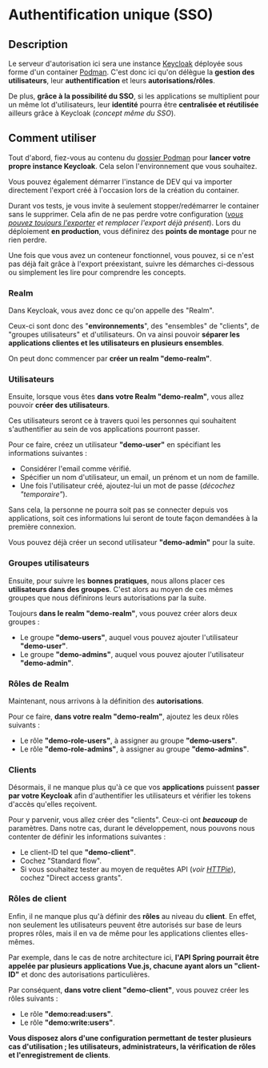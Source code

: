 # Authentification unique (SSO)

## Description

Le serveur d'autorisation ici sera une instance [Keycloak](https://www.keycloak.org/) déployée sous forme d'un container [Podman](https://podman.io/).
C'est donc ici qu'on délègue la **gestion des utilisateurs**, leur **authentification** et leurs **autorisations/rôles**.

De plus, **grâce à la possibilité du SSO**, si les applications se multiplient pour un même lot d'utilisateurs, 
leur **identité** pourra être **centralisée et réutilisée** ailleurs grâce à Keycloak (*concept même du SSO*).

## Comment utiliser

Tout d'abord, fiez-vous au contenu du [dossier Podman](./podman/) pour **lancer votre propre instance Keycloak**.
Cela selon l'environnement que vous souhaitez.

Vous pouvez également démarrer l'instance de DEV qui va importer directement l'export créé à l'occasion lors de la
création du container.

Durant vos tests, je vous invite à seulement stopper/redémarrer le container sans le supprimer. 
Cela afin de ne pas perdre votre configuration (*[vous pouvez toujours l'exporter](https://www.keycloak.org/server/importExport) et remplacer l'export déjà présent*). 
Lors du déploiement **en production**, vous définirez des **points de montage** pour ne rien perdre.

Une fois que vous avez un conteneur fonctionnel, vous pouvez, si ce n'est pas déjà fait grâce à l'export préexistant,
suivre les démarches ci-dessous ou simplement les lire pour comprendre les concepts.

### Realm

Dans Keycloak, vous avez donc ce qu'on appelle des "Realm".

Ceux-ci sont donc des "**environnements**", des "ensembles" de "clients", de "groupes utilisateurs" et d'utilisateurs.
On va ainsi pouvoir **séparer les applications clientes et les utilisateurs en plusieurs ensembles**.

On peut donc commencer par **créer un realm "demo-realm"**.

### Utilisateurs

Ensuite, lorsque vous êtes **dans votre Realm "demo-realm"**, vous allez pouvoir **créer des utilisateurs**.

Ces utilisateurs seront ce à travers quoi les personnes qui souhaitent s'authentifier au sein de vos applications
pourront passer.

Pour ce faire, créez un utilisateur **"demo-user"** en spécifiant les informations suivantes :

- Considérer l'email comme vérifié.
- Spécifier un nom d'utilisateur, un email, un prénom et un nom de famille.
- Une fois l'utilisateur créé, ajoutez-lui un mot de passe (*décochez "temporaire"*).

Sans cela, la personne ne pourra soit pas se connecter depuis vos applications, 
soit ces informations lui seront de toute façon demandées à la première connexion.

Vous pouvez déjà créer un second utilisateur **"demo-admin"** pour la suite.

### Groupes utilisateurs

Ensuite, pour suivre les **bonnes pratiques**, nous allons placer ces **utilisateurs dans des groupes**.
C'est alors au moyen de ces mêmes groupes que nous définirons leurs autorisations par la suite.

Toujours **dans le realm "demo-realm"**, vous pouvez créer alors deux groupes :

- Le groupe **"demo-users"**, auquel vous pouvez ajouter l'utilisateur **"demo-user"**.
- Le groupe **"demo-admins"**, auquel vous pouvez ajouter l'utilisateur **"demo-admin"**.

### Rôles de Realm

Maintenant, nous arrivons à la définition des **autorisations**.

Pour ce faire, **dans votre realm "demo-realm"**, ajoutez les deux rôles suivants :

- Le rôle **"demo-role-users"**, à assigner au groupe **"demo-users"**.
- Le rôle **"demo-role-admins"**, à assigner au groupe **"demo-admins"**.

### Clients

Désormais, il ne manque plus qu'à ce que vos **applications** puissent **passer par votre Keycloak** afin d'authentifier
les utilisateurs et vérifier les tokens d'accès qu'elles reçoivent.

Pour y parvenir, vous allez créer des "clients". Ceux-ci ont ***beaucoup*** de paramètres.
Dans notre cas, durant le développement, nous pouvons nous contenter de définir les informations suivantes :

- Le client-ID tel que **"demo-client"**.
- Cochez "Standard flow".
- Si vous souhaitez tester au moyen de requêtes API (*voir [HTTPie](../backend/httpie/)*), cochez "Direct access grants".

### Rôles de client

Enfin, il ne manque plus qu'à définir des **rôles** au niveau du **client**. En effet, non seulement les utilisateurs peuvent
être autorisés sur base de leurs propres rôles, mais il en va de même pour les applications clientes elles-mêmes.

Par exemple, dans le cas de notre architecture ici, **l'API Spring pourrait être appelée par plusieurs applications Vue.js, chacune ayant alors un "client-ID"** et donc des autorisations particulières.

Par conséquent, **dans votre client "demo-client"**, vous pouvez créer les rôles suivants :

- Le rôle **"demo:read:users"**.
- Le rôle **"demo:write:users"**.

**Vous disposez alors d'une configuration permettant de tester plusieurs cas d'utilisation ; les utilisateurs, administrateurs, la vérification de rôles et l'enregistrement de clients**.
